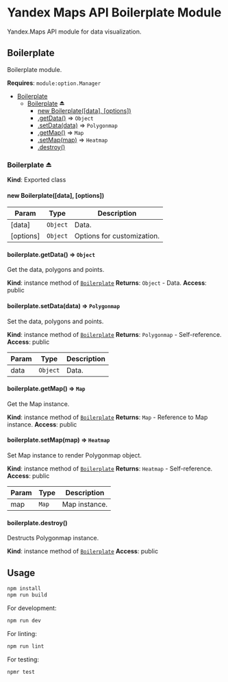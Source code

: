 # Yandex Maps API Boilerplate Module

Yandex.Maps API module for data visualization.

<a name="module_Boilerplate"></a>

## Boilerplate
Boilerplate module.

**Requires**: <code>module:option.Manager</code>

* [Boilerplate](#module_Boilerplate)
    * [Boilerplate](#exp_module_Boilerplate--Boilerplate) ⏏
        * [new Boilerplate([data], [options])](#new_module_Boilerplate--Boilerplate_new)
        * [.getData()](#module_Boilerplate--Boilerplate+getData) ⇒ <code>Object</code>
        * [.setData(data)](#module_Boilerplate--Boilerplate+setData) ⇒ <code>Polygonmap</code>
        * [.getMap()](#module_Boilerplate--Boilerplate+getMap) ⇒ <code>Map</code>
        * [.setMap(map)](#module_Boilerplate--Boilerplate+setMap) ⇒ <code>Heatmap</code>
        * [.destroy()](#module_Boilerplate--Boilerplate+destroy)

<a name="exp_module_Boilerplate--Boilerplate"></a>

### Boilerplate ⏏
**Kind**: Exported class
<a name="new_module_Boilerplate--Boilerplate_new"></a>

#### new Boilerplate([data], [options])

| Param | Type | Description |
| --- | --- | --- |
| [data] | <code>Object</code> | Data. |
| [options] | <code>Object</code> | Options for customization. |

<a name="module_Boilerplate--Boilerplate+getData"></a>

#### boilerplate.getData() ⇒ <code>Object</code>
Get the data, polygons and points.

**Kind**: instance method of [<code>Boilerplate</code>](#exp_module_Boilerplate--Boilerplate)
**Returns**: <code>Object</code> - Data.
**Access**: public
<a name="module_Boilerplate--Boilerplate+setData"></a>

#### boilerplate.setData(data) ⇒ <code>Polygonmap</code>
Set the data, polygons and points.

**Kind**: instance method of [<code>Boilerplate</code>](#exp_module_Boilerplate--Boilerplate)
**Returns**: <code>Polygonmap</code> - Self-reference.
**Access**: public

| Param | Type | Description |
| --- | --- | --- |
| data | <code>Object</code> | Data. |

<a name="module_Boilerplate--Boilerplate+getMap"></a>

#### boilerplate.getMap() ⇒ <code>Map</code>
Get the Map instance.

**Kind**: instance method of [<code>Boilerplate</code>](#exp_module_Boilerplate--Boilerplate)
**Returns**: <code>Map</code> - Reference to Map instance.
**Access**: public
<a name="module_Boilerplate--Boilerplate+setMap"></a>

#### boilerplate.setMap(map) ⇒ <code>Heatmap</code>
Set Map instance to render Polygonmap object.

**Kind**: instance method of [<code>Boilerplate</code>](#exp_module_Boilerplate--Boilerplate)
**Returns**: <code>Heatmap</code> - Self-reference.
**Access**: public

| Param | Type | Description |
| --- | --- | --- |
| map | <code>Map</code> | Map instance. |

<a name="module_Boilerplate--Boilerplate+destroy"></a>

#### boilerplate.destroy()
Destructs Polygonmap instance.

**Kind**: instance method of [<code>Boilerplate</code>](#exp_module_Boilerplate--Boilerplate)
**Access**: public

## Usage

```bash
npm install
npm run build
```

For development:

```bash
npm run dev
```

For linting:

```bash
npm run lint
```

For testing:

```bash
npmr test
```
